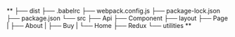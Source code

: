 **
├── dist
├── .babelrc
├── webpack.config.js
├── package-lock.json
├── package.json
└── src
   ├── Api
   ├── Component
   ├── layout
   ├── Page
   |  ├── About
   |  ├── Buy
   |  └── Home
   ├── Redux
   └── utilities
**
